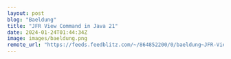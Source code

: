 ```yaml
---
layout: post
blog: "Baeldung"
title: "JFR View Command in Java 21"
date: 2024-01-24T01:44:34Z
image: images/baeldung.png
remote_url: "https://feeds.feedblitz.com/~/864852200/0/baeldung~JFR-View-Command-in-Java"
---
```

